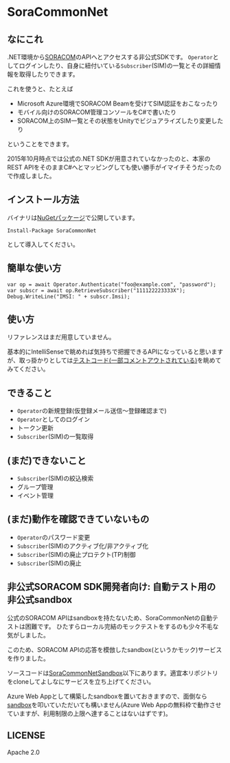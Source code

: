 # SoraCommonNet

## なにこれ

.NET環境から[SORACOM](https://dev.soracom.io/jp/)のAPIへとアクセスする非公式SDKです。
`Operator`としてログインしたり、自身に紐付いている`Subscriber`(SIM)の一覧とその詳細情報を取得したりできます。

これを使うと、たとえば

 * Microsoft Azure環境でSORACOM Beamを受けてSIM認証をおこなったり
 * モバイル向けのSORACOM管理コンソールをC#で書いたり
 * SORACOM上のSIM一覧とその状態をUnityでビジュアライズしたり変更したり

ということをできます。

2015年10月時点では公式の.NET SDKが用意されていなかったのと、本家のREST APIをそのままC#へとマッピングしても使い勝手がイマイチそうだったので作成しました。

## インストール方法

バイナリは[NuGetパッケージ](https://www.nuget.org/packages/SoraCommonNet/)で公開しています。

```
Install-Package SoraCommonNet
```

として導入してください。

## 簡単な使い方
```
var op = await Operator.Authenticate("foo@example.com", "password");
var subscr = await op.RetrieveSubscriber("111122223333X");
Debug.WriteLine("IMSI: " + subscr.Imsi);
```

## 使い方

リファレンスはまだ用意していません。

基本的にIntelliSenseで眺めれば気持ちで把握できるAPIになっていると思いますが、取っ掛かりとしては[テストコード(一部コメントアウトされている)](https://github.com/muojp/SoraCommonNet/blob/master/SoraCommonTest/Program.cs#L28)を眺めてみてください。

## できること

 * `Operator`の新規登録(仮登録メール送信〜登録確認まで)
 * `Operator`としてのログイン
 * トークン更新
 * `Subscriber`(SIM)の一覧取得

## (まだ)できないこと

 * `Subscriber`(SIM)の絞込検索
 * グループ管理
 * イベント管理

## (まだ)動作を確認できていないもの

 * `Operator`のパスワード変更
 * `Subscriber`(SIM)のアクティブ化/非アクティブ化
 * `Subscriber`(SIM)の廃止プロテクト(TP)制御
 * `Subscriber`(SIM)の廃止

## 非公式SORACOM SDK開発者向け: 自動テスト用の非公式sandbox

公式のSORACOM APIはsandboxを持たないため、SoraCommonNetの自動テストは困難です。
ひたすらローカル完結のモックテストをするのも少々不毛な気がしました。

このため、SORACOM APIの応答を模倣したsandbox(というかモック)サービスを作りました。

ソースコードは[SoraCommonNetSandbox](https://github.com/muojp/SoraCommonNet/tree/master/SoraCommonNetSandbox)以下にあります。適宜本リポジトリをcloneしてよしなにサービスを立ち上げてください。

Azure Web Appとして構築したsandboxを置いておきますので、面倒なら[sandbox](http://soracommonnetsandbox.azurewebsites.net/)を叩いていただいても構いません(Azure Web Appの無料枠で動作させていますが、利用制限の上限へ達することはないはずです)。


## LICENSE

Apache 2.0